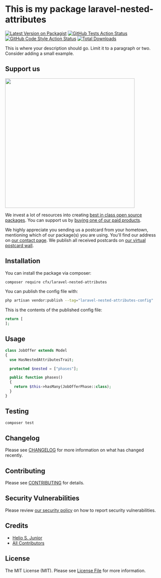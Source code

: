 # This is my package laravel-nested-attributes

[![Latest Version on Packagist](https://img.shields.io/packagist/v/cfx/laravel-nested-attributes.svg?style=flat-square)](https://packagist.org/packages/cfx/laravel-nested-attributes)
[![GitHub Tests Action Status](https://img.shields.io/github/actions/workflow/status/cfx/laravel-nested-attributes/run-tests.yml?branch=main&label=tests&style=flat-square)](https://github.com/cfx/laravel-nested-attributes/actions?query=workflow%3Arun-tests+branch%3Amain)
[![GitHub Code Style Action Status](https://img.shields.io/github/actions/workflow/status/cfx/laravel-nested-attributes/fix-php-code-style-issues.yml?branch=main&label=code%20style&style=flat-square)](https://github.com/cfx/laravel-nested-attributes/actions?query=workflow%3A"Fix+PHP+code+style+issues"+branch%3Amain)
[![Total Downloads](https://img.shields.io/packagist/dt/cfx/laravel-nested-attributes.svg?style=flat-square)](https://packagist.org/packages/cfx/laravel-nested-attributes)

This is where your description should go. Limit it to a paragraph or two. Consider adding a small example.

## Support us

[<img src="https://github-ads.s3.eu-central-1.amazonaws.com/laravel-nested-attributes.jpg?t=1" width="419px" />](https://spatie.be/github-ad-click/laravel-nested-attributes)

We invest a lot of resources into creating [best in class open source packages](https://spatie.be/open-source). You can support us by [buying one of our paid products](https://spatie.be/open-source/support-us).

We highly appreciate you sending us a postcard from your hometown, mentioning which of our package(s) you are using. You'll find our address on [our contact page](https://spatie.be/about-us). We publish all received postcards on [our virtual postcard wall](https://spatie.be/open-source/postcards).

## Installation

You can install the package via composer:

```bash
composer require cfx/laravel-nested-attributes
```


You can publish the config file with:

```bash
php artisan vendor:publish --tag="laravel-nested-attributes-config"
```

This is the contents of the published config file:

```php
return [
];
```

## Usage

```php
class JobOffer extends Model
{
  use HasNestedAttributesTrait;

  protected $nested = ["phases"];

  public function phases()
  {
    return $this->hasMany(JobOfferPhase::class);
  }
}
```

## Testing

```bash
composer test
```

## Changelog

Please see [CHANGELOG](CHANGELOG.md) for more information on what has changed recently.

## Contributing

Please see [CONTRIBUTING](CONTRIBUTING.md) for details.

## Security Vulnerabilities

Please review [our security policy](../../security/policy) on how to report security vulnerabilities.

## Credits

- [Helio S. Junior](https://github.com/hjJunior)
- [All Contributors](../../contributors)

## License

The MIT License (MIT). Please see [License File](LICENSE.md) for more information.
